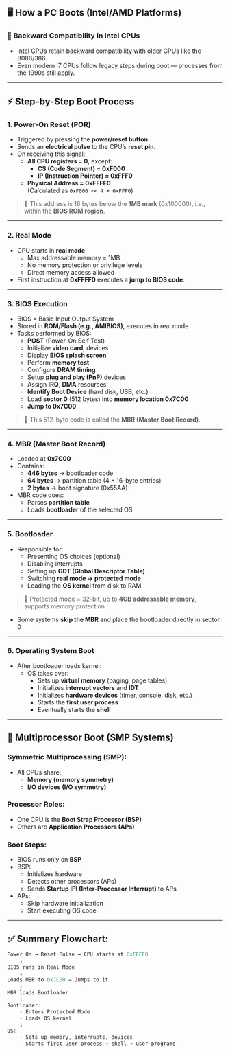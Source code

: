 ## 🖥️ How a PC Boots (Intel/AMD Platforms)

### 🔁 **Backward Compatibility in Intel CPUs**

- Intel CPUs retain backward compatibility with older CPUs like the 8086/386.
- Even modern i7 CPUs follow legacy steps during boot — processes from the 1990s still apply.

---

## ⚡ Step-by-Step Boot Process

### 1. **Power-On Reset (POR)**

- Triggered by pressing the **power/reset button**.
- Sends an **electrical pulse** to the CPU’s **reset pin**.
- On receiving this signal:
    - **All CPU registers = 0**, except:
        - **CS (Code Segment) = 0xF000**
        - **IP (Instruction Pointer) = 0xFFF0**
    - **Physical Address = 0xFFFF0**  
        (Calculated as `0xF000 << 4 + 0xFFF0`)

> 🔹 This address is 16 bytes below the **1MB mark** (0x100000), i.e., within the **BIOS ROM region**.

---

### 2. **Real Mode**

- CPU starts in **real mode**:
    - Max addressable memory = 1MB
    - No memory protection or privilege levels
    - Direct memory access allowed
- First instruction at **0xFFFF0** executes a **jump to BIOS code**.

---

### 3. **BIOS Execution**

- BIOS = Basic Input Output System
- Stored in **ROM/Flash (e.g., AMIBIOS)**, executes in real mode
- Tasks performed by BIOS:
    - **POST** (Power-On Self Test)
    - Initialize **video card**, devices
    - Display **BIOS splash screen**
    - Perform **memory test**
    - Configure **DRAM timing**
    - Setup **plug and play (PnP)** devices
    - Assign **IRQ**, **DMA** resources
    - **Identify Boot Device** (hard disk, USB, etc.)
    - Load **sector 0** (512 bytes) into **memory location 0x7C00**
    - **Jump to 0x7C00**

> 🔹 This 512-byte code is called the **MBR (Master Boot Record)**.

---

### 4. **MBR (Master Boot Record)**

- Loaded at **0x7C00**
- Contains:
    - **446 bytes** → bootloader code
    - **64 bytes** → partition table (4 × 16-byte entries)
    - **2 bytes** → boot signature (0x55AA)
- MBR code does:
    - Parses **partition table**
    - Loads **bootloader** of the selected OS

---

### 5. **Bootloader**

- Responsible for:
    - Presenting OS choices (optional)
    - Disabling interrupts
    - Setting up **GDT (Global Descriptor Table)**
    - Switching **real mode → protected mode**
    - Loading the **OS kernel** from disk to RAM

> 🔹 Protected mode = 32-bit, up to **4GB addressable memory**, supports memory protection

- Some systems **skip the MBR** and place the bootloader directly in sector 0

---

### 6. **Operating System Boot**

- After bootloader loads kernel:
    - OS takes over:
        - Sets up **virtual memory** (paging, page tables)
        - Initializes **interrupt vectors** and **IDT**
        - Initializes **hardware devices** (timer, console, disk, etc.)
        - Starts the **first user process**
        - Eventually starts the **shell**

---

## 🧠 Multiprocessor Boot (SMP Systems)

### **Symmetric Multiprocessing (SMP)**:

- All CPUs share:
    - **Memory (memory symmetry)**
    - **I/O devices (I/O symmetry)**

### **Processor Roles**:

- One CPU is the **Boot Strap Processor (BSP)**
- Others are **Application Processors (APs)**

### **Boot Steps**:

- BIOS runs only on **BSP**
- BSP:
    - Initializes hardware
    - Detects other processors (APs)
    - Sends **Startup IPI (Inter-Processor Interrupt)** to APs
- APs:
    - Skip hardware initialization
    - Start executing OS code

---

## ✅ Summary Flowchart:

```c
Power On → Reset Pulse → CPU starts at 0xFFFF0      
	↓ 
BIOS runs in Real Mode      
	↓ 
Loads MBR to 0x7C00 → Jumps to it      
	↓ 
MBR loads Bootloader      
	↓ 
Bootloader:    
	- Enters Protected Mode    
	- Loads OS kernel      
	↓ 
OS:    
	- Sets up memory, interrupts, devices    
	- Starts first user process → shell → user programs
```